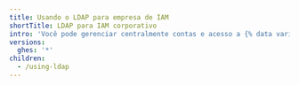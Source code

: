 ```yaml
---
title: Usando o LDAP para empresa de IAM
shortTitle: LDAP para IAM corporativo
intro: 'Você pode gerenciar centralmente contas e acesso a {% data variables.product.product_location %} realizando a integração com o seu diretório LDAP existente.'
versions:
  ghes: '*'
children:
  - /using-ldap
---
```


